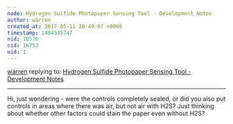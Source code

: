 ```yaml
---
node: Hydrogen Sulfide Photopaper Sensing Tool - Development Notes
author: warren
created_at: 2017-05-11 20:49:07 +0000
timestamp: 1494535747
nid: 10576
cid: 16753
uid: 1
---
```




[warren](../profile/warren) replying to: [Hydrogen Sulfide Photopaper Sensing Tool - Development Notes](../notes/ewilder/06-16-2014/hydrogen-sulfide-photopaper-sensing-tool-development-notes)

----
Hi, just wondering - were the controls completely sealed, or did you also put controls in areas where there was air, but not air with H2S? Just thinking about whether other factors could stain the paper even without H2S?